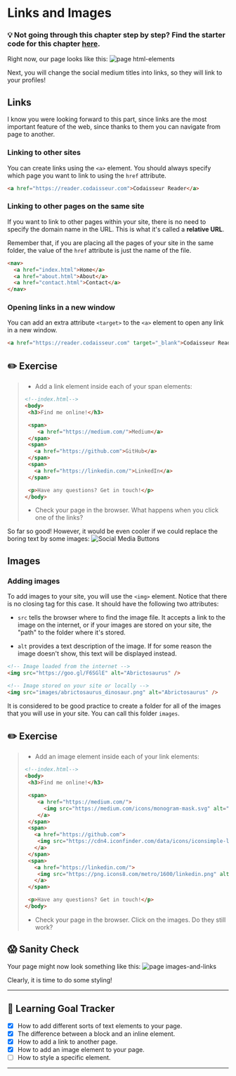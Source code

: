 # Links and Images

### 💡 Not going through this chapter step by step? Find the starter code  for this chapter [here]().

Right now, our page looks like this: ![page html-elements](https://cd.sseu.re/Jane_Doe_2018-09-06_10-46-59.png)

Next, you will change the social medium titles into links, so they will link to your profiles!

## Links

I know you were looking forward to this part, since links are the most important feature of the web, since thanks to them you can navigate from page to another.

### Linking to other sites

You can create links using the `<a>` element. You should always specify which page you want to link to using the `href` attribute.

```html
<a href="https://reader.codaisseur.com">Codaisseur Reader</a>
```

### Linking to other pages on the same site

If you want to link to other pages within your site, there is no need to specify the domain name in the URL. This is what it's called a **relative URL**.

Remember that, if you are placing all the pages of your site in the same folder, the value of the `href` attribute is just the name of the file.

```html
<nav>
  <a href="index.html">Home</a>
  <a href="about.html">About</a>
  <a href="contact.html">Contact</a>
</nav>
```

### Opening links in a new window

You can add an extra attribute `<target>` to the `<a>` element to open any link in a new window.

```html
<a href="https://reader.codaisseur.com" target="_blank">Codaisseur Reader</a>
```
## ✏️ Exercise
> * Add a link element inside each of your span elements:
> ```html
> <!--index.html-->
><body>
>  <h3>Find me online!</h3>
>
>  <span>
>     <a href="https://medium.com/">Medium</a>
>  </span>
>  <span>
>    <a href="https://github.com">GitHub</a>
>  </span>
>  <span>
>    <a href="https://linkedin.com/">LinkedIn</a>
>  </span>
>
>  <p>Have any questions? Get in touch!</p>
></body>
>```
> * Check your page in the browser. What happens when you click one of the links?

So far so good! However, it would be even cooler if we could replace the boring text by some images:
![Social Media Buttons](https://cd.sseu.re/Jane_Doe_2018-09-06_11-07-30.png)

## Images

### Adding images

To add images to your site, you will use the `<img>` element. Notice that there is no closing tag for this case. It should have the following two attributes:

* `src` tells the browser where to find the image file. It accepts a link to the image on the internet, or if your images are stored on your site, the "path" to the folder where it's stored.

* `alt` provides a text description of the image. If for some reason the image doesn't show, this text will be displayed instead.

```html
<!-- Image loaded from the internet -->
<img src="https://goo.gl/F6SGlE" alt="Abrictosaurus" />

<!-- Image stored on your site or locally -->
<img src="images/abrictosaurus_dinosaur.png" alt="Abrictosaurus" />
```

It is considered to be good practice to create a folder for all of the images that you will use in your site. You can call this folder `images`.

## ✏️ Exercise
> * Add an image element inside each of your link elements:
> ```html
> <!--index.html-->
><body>
>  <h3>Find me online!</h3>
>
>  <span>
>     <a href="https://medium.com/">
>       <img src="https://medium.com/icons/monogram-mask.svg" alt="medium"/>
>     </a>
>  </span>
>  <span>
>    <a href="https://github.com">
>     <img src="https://cdn4.iconfinder.com/data/icons/iconsimple-logotypes/512/github-512.png" alt="github"/>
>    </a>
>  </span>
>  <span>
>    <a href="https://linkedin.com/">
>     <img src="https://png.icons8.com/metro/1600/linkedin.png" alt="linkedin" />
>    </a>
>  </span>
>
>  <p>Have any questions? Get in touch!</p>
></body>
>```
> * Check your page in the browser. Click on the images. Do they still work?

## 😱 Sanity Check
Your page might now look something like this:
![page images-and-links](https://cd.sseu.re/FireShot_Capture_2_-_Jane_Doe__-_file____Users_mimi_Code_Codaisseur_.png_2018-09-06_11-16-42.png)

Clearly, it is time to do some styling!

---
## 🎯 Learning Goal Tracker

* [x] How to add different sorts of text elements to your page.
* [x] The difference between a block and an inline element.
* [x] How to add a link to another page.
* [x] How to add an image element to your page.
* [ ] How to style a specific element.
---
